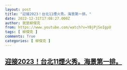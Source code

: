 ```yaml
---
layout: post
title: "迎接2023！台北11煙火秀。海景第一排。"
date: 2022-12-31T17:08:27.000Z
author: 我是柳傑克
from: https://www.youtube.com/watch?v=YBjPjSeIgpU
tags: [ 柳傑克 ]
comments: True
categories: [ 柳傑克 ]
---
```

<!--1672506507000-->
[迎接2023！台北11煙火秀。海景第一排。](https://www.youtube.com/watch?v=YBjPjSeIgpU)
------

<div>

</div>
